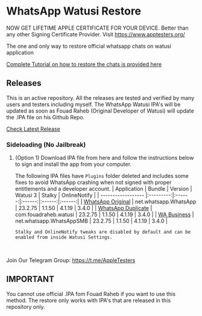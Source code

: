 [original]: https://github.com/iammanpreetsingh/WhatsApp-Watusi-Restore/releases/download/v23.2.75/WhatsApp.Original.v23.2.75.-.@thisismanpreets.-.apptesters.org.ipa
[duplicate]: https://github.com/iammanpreetsingh/WhatsApp-Watusi-Restore/releases/download/v23.2.75/WhatsApp.Duplicate.v23.2.75.-.@thisismanpreets.-.apptesters.org.ipa
[business]: https://github.com/iammanpreetsingh/WhatsApp-Watusi-Restore/releases/download/v23.2.75/WhatsApp.Business.v23.2.75.-.@thisismanpreets.-.apptesters.org.ipa

# WhatsApp Watusi Restore

NOW GET LIFETIME APPLE CERTIFICATE FOR YOUR DEVICE. Better than any other Signing Certificate Provider.
Visit https://www.apptesters.org/

The one and only way to restore official whatsapp chats on watusi application

[Complete Tutorial on how to restore the chats is provided here](https://bit.ly/Watusi-Manpreet)


## Releases

This is an active repository. All the releases are tested and verified by many users and testers including myself. 
The WhatsApp Watusi IPA's will be updated as soon as Fouad Raheb (Original Developer of Watusi) will update the .IPA file on his Github Repo. 

[Check Latest Release](https://github.com/iammanpreetsingh/WhatsApp-Watusi-Restore/releases/latest)

### Sideloading (No Jailbreak)

1. (Option 1) Download IPA file from here and follow the instructions below to sign and install the app from your computer.

    The following IPA files have `Plugins` folder deleted and includes some fixes to avoid WhatsApp crashing when not signed with proper entitlements and a developer account.
    | Application | Bundle | Version | Watusi 3 | Stalky | OnlineNotify |
    | ------------------ |:---------:|:------:|:------:|:------:|:------:|
    | [WhatsApp Original][original] | net.whatsapp.WhatsApp | 23.2.75 | 1.1.50 | 4.1.19 | 3.4.0 |
    | [WhatsApp Duplicate][duplicate] | com.fouadraheb.watusi | 23.2.75 | 1.1.50 | 4.1.19 | 3.4.0 |
    | [WA Business][business] | net.whatsapp.WhatsAppSMB | 23.2.75 | 1.1.50 | 4.1.19 | 3.4.0 |

    ```Stalky and OnlineNotify tweaks are disabled by default and can be enabled from inside Watusi Settings.```
    
&nbsp;

Join Our Telegram Group: https://t.me/AppleTesters 


## IMPORTANT

You cannot use official .IPA fom Fouad Raheb if you want to use this method. The restore only works with IPA's that are released in this repository only. 

